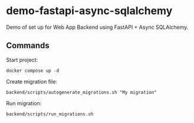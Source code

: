 # demo-fastapi-async-sqlalchemy

Demo of set up for Web App Backend using FastAPI + Async SQLAlchemy.

## Commands

Start project:

```
docker compose up -d
```

Create migration file:

```
backend/scripts/autogenerate_migrations.sh "My migration"
```

Run migration:

```
backend/scripts/run_migrations.sh
```
